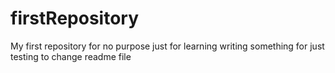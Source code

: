 # firstRepository
My first repository for no purpose just for learning
writing something for just testing to change readme file

